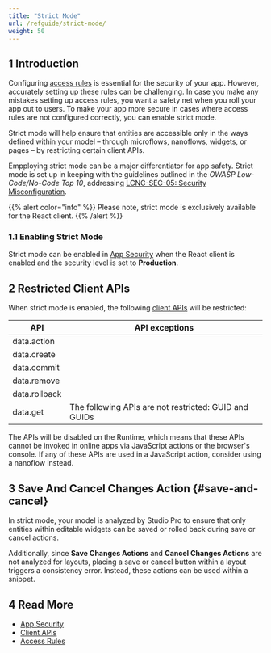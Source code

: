 ```yaml
---
title: "Strict Mode"
url: /refguide/strict-mode/
weight: 50
---
```


## 1 Introduction

Configuring [access rules](/refguide/access-rules/) is essential for the security of your app. However, accurately setting up these rules can be challenging. In case you make any mistakes setting up access rules, you want a safety net when you roll your app out to users. To make your app more secure in cases where access rules are not configured correctly, you can enable strict mode. 

Strict mode will help ensure that entities are accessible only in the ways defined within your model – through microflows, nanoflows, widgets, or pages – by restricting certain client APIs. 

Empploying strict mode can be a major differentiator for app safety. Strict mode is set up in keeping with the guidelines outlined in the *OWASP Low-Code/No-Code Top 10*, addressing [LCNC-SEC-05: Security Misconfiguration](https://owasp.org/www-project-top-10-low-code-no-code-security-risks/content/2022/en/LCNC-SEC-05-Security-Misconfiguration).

{{% alert color="info" %}}
Please note, strict mode is exclusively available for the React client.
{{% /alert %}}

### 1.1 Enabling Strict Mode

Strict mode can be enabled in [App Security](/refguide/app-security/#strict-mode) when the React client is enabled and the security level is set to **Production**.

## 2 Restricted Client APIs

When strict mode is enabled, the following [client APIs](/apidocs-mxsdk/apidocs/client-api/) will be restricted:

| API           | API exceptions                                        |
| ------------- | ----------------------------------------------------- |
| data.action   |                                                       |
| data.create   |                                                       |
| data.commit   |                                                       |
| data.remove   |                                                       |
| data.rollback |                                                       |
| data.get      | The following APIs are not restricted: GUID and GUIDs |

The APIs will be disabled on the Runtime, which means that these APIs cannot be invoked in online apps via JavaScript actions or the browser's console. If any of these APIs are used in a JavaScript action, consider using a nanoflow instead.

## 3 Save And Cancel Changes Action {#save-and-cancel}

In strict mode, your model is analyzed by Studio Pro to ensure that only entities within editable widgets can be saved or rolled back during save or cancel actions. 

Additionally, since **Save Changes Actions** and **Cancel Changes Actions** are not analyzed for layouts, placing a save or cancel button within a layout triggers a consistency error. Instead, these actions can be used within a snippet.

## 4 Read More

* [App Security](/refguide/app-security/)
* [Client APIs](/apidocs-mxsdk/apidocs/client-api/)
* [Access Rules](/refguide/access-rules/)
